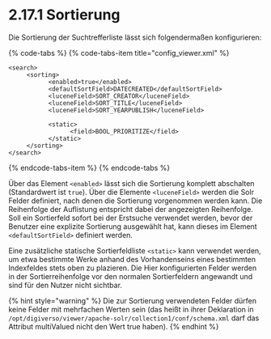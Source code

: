 # 2.17.1 Sortierung

Die Sortierung der Suchtrefferliste lässt sich folgendermaßen konfigurieren:

{% code-tabs %}
{% code-tabs-item title="config\_viewer.xml" %}
```markup
<search>
     <sorting>
           <enabled>true</enabled>
           <defaultSortField>DATECREATED</defaultSortField>
           <luceneField>SORT_CREATOR</luceneField>
           <luceneField>SORT_TITLE</luceneField>
           <luceneField>SORT_YEARPUBLISH</luceneField>
           
           <static>
                 <field>BOOL_PRIORITIZE</field>
           </static>
     </sorting>
</search>
```
{% endcode-tabs-item %}
{% endcode-tabs %}

Über das Element `<enabled>` lässt sich die Sortierung komplett abschalten \(Standardwert ist `true`\). Über die Elemente `<luceneField>` werden die Solr Felder definiert, nach denen die Sortierung vorgenommen werden kann. Die Reihenfolge der Auflistung entspricht dabei der angezeigten Reihenfolge. Soll ein Sortierfeld sofort bei der Erstsuche verwendet werden, bevor der Benutzer eine explizite Sortierung ausgewählt hat, kann dieses im Element `<defaultSortField>` definiert werden.

Eine zusätzliche statische Sortierfeldliste `<static>` kann verwendet werden, um etwa bestimmte Werke anhand des Vorhandenseins eines bestimmten Indexfeldes stets oben zu plazieren. Die Hier konfigurierten Felder werden in der Sortierreihenfolge vor den normalen Sortierfeldern angewandt und sind für den Nutzer nicht sichtbar.

{% hint style="warning" %}
Die zur Sortierung verwendeten Felder dürfen keine Felder mit mehrfachen Werten sein \(das heißt in ihrer Deklaration in `/opt/digiverso/viewer/apache-solr/collection1/conf/schema.xml` darf das Attribut multiValued nicht den Wert true haben\).
{% endhint %}

